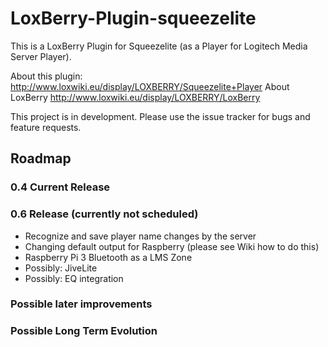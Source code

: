 # LoxBerry-Plugin-squeezelite
This is a LoxBerry Plugin for Squeezelite (as a Player for Logitech Media Server Player).

About this plugin: http://www.loxwiki.eu/display/LOXBERRY/Squeezelite+Player
About LoxBerry http://www.loxwiki.eu/display/LOXBERRY/LoxBerry 

This project is in development. Please use the issue tracker for bugs and feature requests.

## Roadmap
### 0.4 Current Release

### 0.6 Release (currently not scheduled)
* Recognize and save player name changes by the server
* Changing default output for Raspberry (please see Wiki how to do this)
* Raspberry Pi 3 Bluetooth as a LMS Zone
* Possibly: JiveLite
* Possibly: EQ integration

### Possible later improvements

### Possible Long Term Evolution
